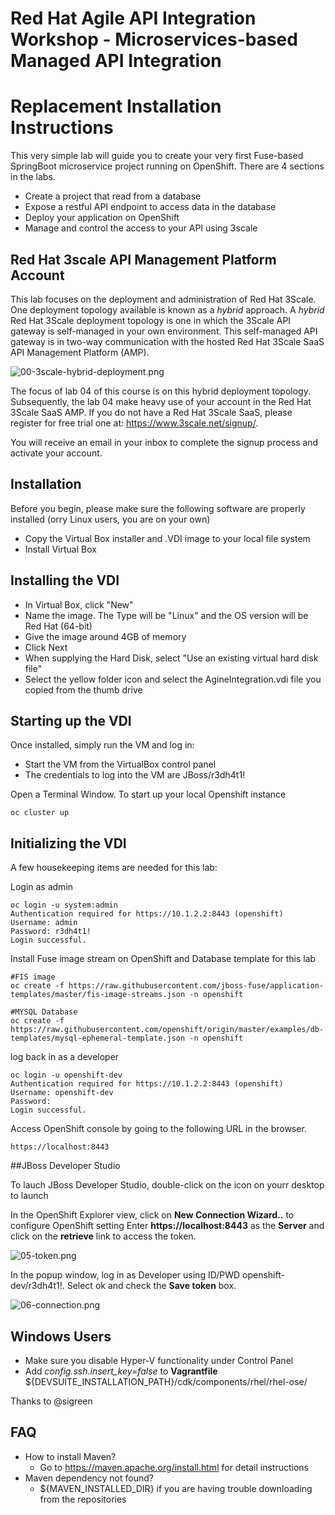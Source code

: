 # Red Hat Agile API Integration Workshop - Microservices-based Managed API Integration
# Replacement Installation Instructions

This very simple lab will guide you to create your very first Fuse-based SpringBoot microservice project running on OpenShift. There are 4 sections in the labs.

* Create a project that read from a database
* Expose a restful API endpoint to access data in the database
* Deploy your application on OpenShift
* Manage and control the access to your API using 3scale

## Red Hat 3scale API Management Platform Account
This lab focuses on the deployment and administration of Red Hat 3Scale. One deployment topology available is known as a *hybrid* approach. A *hybrid* Red Hat 3Scale deployment topology is one in which the 3Scale API gateway is self-managed in your own environment. This self-managed API gateway is in two-way communication with the hosted Red Hat 3Scale SaaS API Management Platform (AMP).

![00-3scale-hybrid-deployment.png](./img/00-3scale-hybrid-deployment.png)

The focus of lab 04 of this course is on this hybrid deployment topology. Subsequently, the lab 04 make heavy use of your account in the Red Hat 3Scale SaaS AMP. If you do not have a Red Hat 3Scale SaaS, please register for free trial one at: https://www.3scale.net/signup/.

You will receive an email in your inbox to complete the signup process and activate your account.

## Installation
Before you begin, please make sure the following software are properly installed (orry Linux users, you are on your own)

* Copy the Virtual Box installer and .VDI image to your local file system
* Install Virtual Box

## Installing the VDI
* In Virtual Box, click "New"
* Name the image. The Type will be "Linux" and the OS version will be Red Hat (64-bit)
* Give the image around 4GB of memory
* Click Next
* When supplying the Hard Disk, select "Use an existing virtual hard disk file"
* Select the yellow folder icon and select the AgineIntegration.vdi file you copied from the thumb drive

## Starting up the VDI
Once installed, simply run the VM and log in:
* Start the VM from the VirtualBox control panel
* The credentials to log into the VM are JBoss/r3dh4t1!

Open a Terminal Window. To start up your local Openshift instance

```
oc cluster up
```
## Initializing the VDI
A few housekeeping items are needed for this lab:

Login as admin

```
oc login -u system:admin
Authentication required for https://10.1.2.2:8443 (openshift)
Username: admin
Password: r3dh4t1!
Login successful.

```

Install Fuse image stream on OpenShift and Database template for this lab

```
#FIS image
oc create -f https://raw.githubusercontent.com/jboss-fuse/application-templates/master/fis-image-streams.json -n openshift

#MYSQL Database
oc create -f https://raw.githubusercontent.com/openshift/origin/master/examples/db-templates/mysql-ephemeral-template.json -n openshift
```

log back in as a developer

```
oc login -u openshift-dev
Authentication required for https://10.1.2.2:8443 (openshift)
Username: openshift-dev
Password:
Login successful.

```

Access OpenShift console by going to the following URL in the browser.

```
https://localhost:8443

```

##JBoss Developer Studio

To lauch JBoss Developer Studio, double-click on the icon on yourr desktop to launch

In the OpenShift Explorer view, click on **New Connection Wizard..** to configure OpenShift setting
Enter **https://localhost:8443** as the **Server** and click on the **retrieve** link to access the token.

![05-token.png](./img/05-token.png)

In the popup window, log in as Developer using ID/PWD openshift-dev/r3dh4t1!. Select ok and check the **Save token** box.

![06-connection.png](./img/06-connection.png)

## Windows Users

- Make sure you disable  Hyper-V functionality under Control Panel
- Add _config.ssh.insert\_key=false_ to **Vagrantfile** ${DEVSUITE_INSTALLATION_PATH}/cdk/components/rhel/rhel-ose/

Thanks to @sigreen

## FAQ
- How to install Maven?  
	- Go to https://maven.apache.org/install.html for detail instructions
- Maven dependency not found?
	- ${MAVEN_INSTALLED_DIR} if you are having trouble downloading from the repositories
